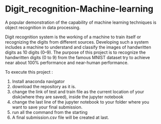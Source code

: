 # Digit_recognition-Machine-learning
A popular demonstration of the capability of machine learning techniques is object recognition in data processing.

Digit recognition system is the working of a machine to train itself or recognizing the digits from different sources. Developing such a system includes a machine to understand and classify the images of handwritten digits as 10 digits (0–9). The purpose of this project is to recognize the handwritten digits (0 to 9) from the famous MNIST dataset try to achieve near about 100% performance and near-human performance.

To execute this project :

1. Install anaconda navigator
2. download the repository as it is.
3. change the link of test and train file as the current location of your disk(where they are saved), inside the jupyter notebook 
4. change the last line of the jupyter notebook to your folder where you want to save your final submission.
5. run all the command from the starting 
6. A final submission.csv file will be created at last.

